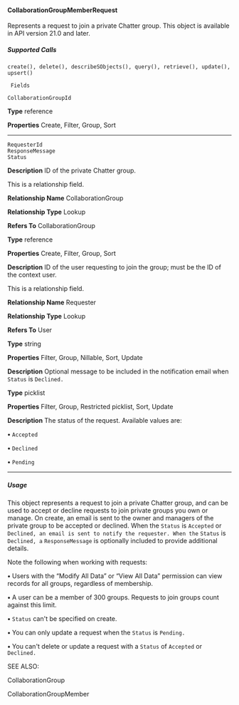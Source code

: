 #### CollaborationGroupMemberRequest

Represents a request to join a private Chatter group. This object is available in API version 21.0 and later.

##### Supported Calls
```
create(), delete(), describeSObjects(), query(), retrieve(), update(), upsert()

 Fields

```
```
CollaborationGroupId

```

**Type**
reference

**Properties**
Create, Filter, Group, Sort


-----

```
RequesterId
ResponseMessage
Status

```

**Description**
ID of the private Chatter group.

This is a relationship field.

**Relationship Name**
CollaborationGroup

**Relationship Type**
Lookup

**Refers To**
CollaborationGroup

**Type**
reference

**Properties**
Create, Filter, Group, Sort

**Description**
ID of the user requesting to join the group; must be the ID of the context user.

This is a relationship field.

**Relationship Name**
Requester

**Relationship Type**
Lookup

**Refers To**
User

**Type**
string

**Properties**
Filter, Group, Nillable, Sort, Update

**Description**
Optional message to be included in the notification email when `Status` is `Declined.`

**Type**
picklist

**Properties**
Filter, Group, Restricted picklist, Sort, Update

**Description**
The status of the request. Available values are:

**•** `Accepted`

**•** `Declined`

**•** `Pending`


-----

##### Usage

This object represents a request to join a private Chatter group, and can be used to accept or decline requests to join private groups you
own or manage. On create, an email is sent to the owner and managers of the private group to be accepted or declined. When the
`Status` is `Accepted` or `Declined, an email is sent to notify the requester. When the` `Status` is `Declined, a`
`ResponseMessage` is optionally included to provide additional details.

Note the following when working with requests:

**•** Users with the “Modify All Data” or “View All Data” permission can view records for all groups, regardless of membership.

**•** A user can be a member of 300 groups. Requests to join groups count against this limit.

**•** `Status` can't be specified on create.

**•** You can only update a request when the `Status` is `Pending.`

**•** You can't delete or update a request with a `Status` of `Accepted` or `Declined.`

SEE ALSO:

CollaborationGroup

CollaborationGroupMember
